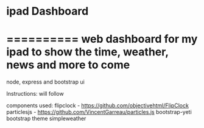 # ipad Dashboard
==========
web dashboard for my ipad to show the time, weather, news and more to come
==========
node, express and bootstrap ui

Instructions:
will follow

components used:
flipclock - https://github.com/objectivehtml/FlipClock
particlesjs - https://github.com/VincentGarreau/particles.js
bootstrap-yeti bootstrap theme 
simpleweather